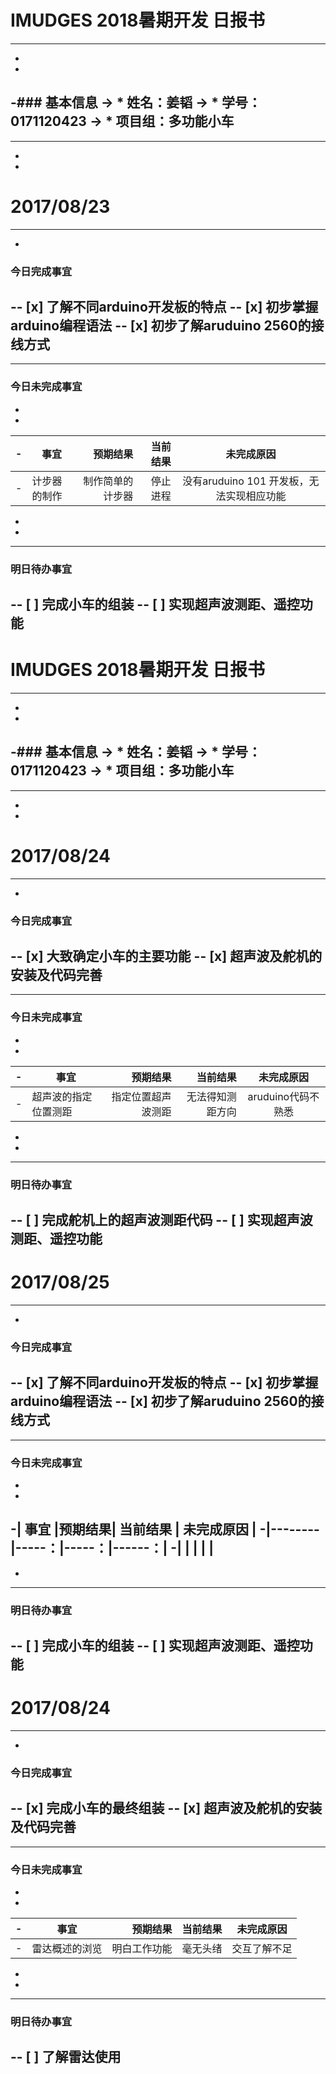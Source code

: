 # IMUDGES 2018暑期开发 日报书
--------
-
-
-### 基本信息
-> * 姓名：姜韬
-> * 学号：0171120423
-> * 项目组：多功能小车
-
--------
-
-
# 2017/08/23

--------
-
 ### 今日完成事宜
-- [x]  了解不同arduino开发板的特点
-- [x]  初步掌握arduino编程语法
-- [x]  初步了解aruduino 2560的接线方式
-
------
### 今日未完成事宜
-
-
-| 事宜     |预期结果| 当前结果  | 未完成原因   | 
-|------|----:|----:|:-----:|
-|计步器的制作|制作简单的计步器| 停止进程|没有aruduino 101 开发板，无法实现相应功能|
-
-
-------
### 明日待办事宜
-- [ ] 完成小车的组装
-- [ ] 实现超声波测距、遥控功能
--------
# IMUDGES 2018暑期开发 日报书
--------
-
-
-### 基本信息
-> * 姓名：姜韬
-> * 学号：0171120423
-> * 项目组：多功能小车
-
--------
-
-
# 2017/08/24

--------
-
 ### 今日完成事宜
-- [x]  大致确定小车的主要功能
-- [x]  超声波及舵机的安装及代码完善
-
------
### 今日未完成事宜
-
-
-| 事宜     |预期结果| 当前结果  |未完成原因|
-|-------|------:|------:|:------:|
-|超声波的指定位置测距|指定位置超声波测距|无法得知测距方向|aruduino代码不熟悉|

-
-
-------
### 明日待办事宜
-- [ ] 完成舵机上的超声波测距代码
-- [ ] 实现超声波测距、遥控功能
--------

# 2017/08/25

--------
-
 ### 今日完成事宜
-- [x]  了解不同arduino开发板的特点
-- [x]  初步掌握arduino编程语法
-- [x]  初步了解aruduino 2560的接线方式
-
------
### 今日未完成事宜
-
-
-| 事宜     |预期结果| 当前结果  | 未完成原因   | 
-|--------|-----：|-----：|------：|
-|    |   |   |   |
-
-
-------
### 明日待办事宜
-- [ ] 完成小车的组装
-- [ ] 实现超声波测距、遥控功能
--------
# 2017/08/24

--------
-
 ### 今日完成事宜
-- [x]  完成小车的最终组装
-- [x]  超声波及舵机的安装及代码完善
-
------
### 今日未完成事宜
-
-
-| 事宜     |预期结果| 当前结果  |未完成原因|
-|-------|------:|------:|:------:|
-|雷达概述的浏览|明白工作功能|毫无头绪|交互了解不足|

-
-
-------
### 明日待办事宜
-- [ ] 了解雷达使用
--------
